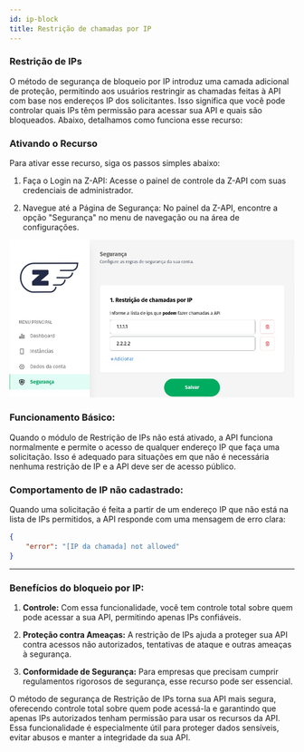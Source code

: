 ```yaml
---
id: ip-block
title: Restrição de chamadas por IP
---
```


### **Restrição de IPs**

O método de segurança de bloqueio por IP introduz uma camada adicional de proteção, permitindo aos usuários restringir as chamadas feitas à API com base nos endereços IP dos solicitantes. Isso significa que você pode controlar quais IPs têm permissão para acessar sua API e quais são bloqueados. Abaixo, detalhamos como funciona esse recurso:

### **Ativando o Recurso**

Para ativar esse recurso, siga os passos simples abaixo:

1. Faça o Login na Z-API:
Acesse o painel de controle da Z-API com suas credenciais de administrador.

2. Navegue até a Página de Segurança:
No painel da Z-API, encontre a opção "Segurança" no menu de navegação ou na área de configurações.

![img](../../img/ip-block.jpeg)

### **Funcionamento Básico:**

Quando o módulo de Restrição de IPs não está ativado, a API funciona normalmente e permite o acesso de qualquer endereço IP que faça uma solicitação. Isso é adequado para situações em que não é necessária nenhuma restrição de IP e a API deve ser de acesso público.

### **Comportamento de IP não cadastrado:**

Quando uma solicitação é feita a partir de um endereço IP que não está na lista de IPs permitidos, a API responde com uma mensagem de erro clara:

```json
{
    "error": "[IP da chamada] not allowed"
}
```
---

### **Benefícios do bloqueio por IP:**

1. **Controle:** Com essa funcionalidade, você tem controle total sobre quem pode acessar a sua API, permitindo apenas IPs confiáveis.

2. **Proteção contra Ameaças:** A restrição de IPs ajuda a proteger sua API contra acessos não autorizados, tentativas de ataque e outras ameaças à segurança.

3. **Conformidade de Segurança:** Para empresas que precisam cumprir regulamentos rigorosos de segurança, esse recurso pode ser essencial.

O método de segurança de Restrição de IPs torna sua API mais segura, oferecendo controle total sobre quem pode acessá-la e garantindo que apenas IPs autorizados tenham permissão para usar os recursos da API. Essa funcionalidade é especialmente útil para proteger dados sensíveis, evitar abusos e manter a integridade da sua API.